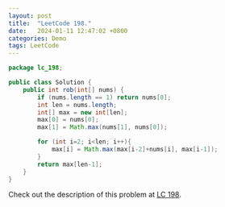 ```yaml
---
layout: post
title:  "LeetCode 198."
date:   2024-01-11 12:47:02 +0800
categories: Demo
tags: LeetCode
---
```


```java
package lc_198;

public class Solution {
    public int rob(int[] nums) {
        if (nums.length == 1) return nums[0];
        int len = nums.length;
        int[] max = new int[len];
        max[0] = nums[0];
        max[1] = Math.max(nums[1], nums[0]);

        for (int i=2; i<len; i++){
            max[i] = Math.max(max[i-2]+nums[i], max[i-1]);
        }
        return max[len-1];
    }
}
```

Check out the description of this problem at [LC 198][LC-198].

[LC-198]: https://leetcode.com/problemset/?search=198&page=1
